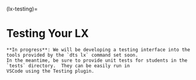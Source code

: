 (lx-testing)=
# Testing Your LX

```{todo}
**In progress**: We will be developing a testing interface into the tools provided by the `dts lx` command set soon. 
In the meantime, be sure to provide unit tests for students in the `tests` directory.  They can be easily run in 
VSCode using the Testing plugin.
```


```{image} ../../_images/consume/test-interface.png
```